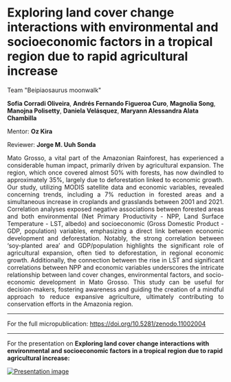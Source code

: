 # Exploring land cover change interactions with environmental and socioeconomic factors in a tropical region due to rapid agricultural increase

Team "Beipiaosaurus moonwalk"

**Sofia Corradi Oliveira**, **Andrés Fernando Figueroa Curo**, **Magnolia Song**, **Manojna Polisetty**, **Daniela Velásquez**, **Maryann Alessandra Alata Chambilla**

Mentor: **Oz Kira**

Reviewer: **Jorge M. Uuh Sonda**

<div style="text-align: justify">
Mato Grosso, a vital part of the Amazonian Rainforest, has experienced a considerable human impact, primarily driven by agricultural expansion. The region, which once covered almost 50% with forests, has now dwindled to approximately 35%, largely due to deforestation linked to economic growth. Our study, utilizing MODIS satellite data and economic variables, revealed concerning trends, including a 7% reduction in forested areas and a simultaneous increase in croplands and grasslands between 2001 and 2021. Correlation analyses exposed negative associations between forested areas and both environmental (Net Primary Productivity - NPP, Land Surface Temperature - LST, albedo) and socioeconomic (Gross Domestic Product - GDP, population) variables, emphasizing a direct link between economic development and deforestation. Notably, the strong correlation between ‘soy-planted area’ and GDP/population highlights the significant role of agricultural expansion, often tied to deforestation, in regional economic growth. Additionally, the connection between the rise in LST and significant correlations between NPP and economic variables underscores the intricate relationship between land cover changes, environmental factors, and socio-economic development in Mato Grosso. This study can be useful for decision-makers, fostering awareness and guiding the creation of a mindful approach to reduce expansive agriculture, ultimately contributing to conservation efforts in the Amazonia region.
</div>


---
For the full micropublication:
https://doi.org/10.5281/zenodo.11002004
___

For the presentation on **Exploring land cover change interactions with environmental and socioeconomic factors in a tropical region due to rapid agricultural increase:**

[![Presentation image](https://img.youtube.com/vi/Mjw4j0LdTps/0.jpg)](https://www.youtube.com/watch?v=Mjw4j0LdTps)
